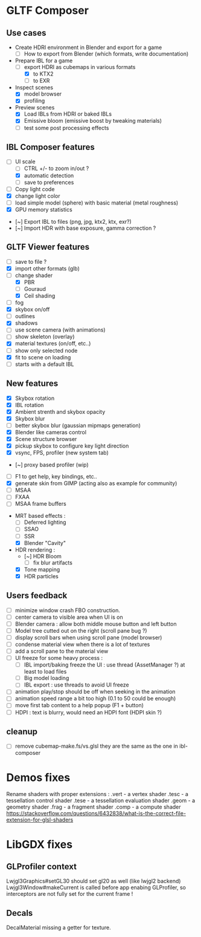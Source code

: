 
# GLTF Composer

## Use cases

* Create HDRI environment in Blender and export for a game
	* [ ] How to export from Blender (which formats, write documentation)
* Prepare IBL for a game
	* [ ] export HDRI as cubemaps in various formats
		* [x] to KTX2
		* [ ] to EXR
* Inspect scenes
	* [x] model browser
	* [x] profiling
* Preview scenes
	* [x] Load IBLs from HDRI or baked IBLs
	* [x] Emissive bloom (emissive boost by tweaking materials)
	* [ ] test some post processing effects 

## IBL Composer features

* [ ] UI scale
	* [ ] CTRL +/- to zoom in/out ?
	* [x] automatic detection
	* [ ] save to preferences
* [ ] Copy light code
* [x] change light color
* [ ] load simple model (sphere) with basic material (metal roughness)
* [x] GPU memory statistics
* [~] Export IBL to files (png, jpg, ktx2, ktx, exr?)
* [~] Import HDR with base exposure, gamma correction ?

## GLTF Viewer features

* [ ] save to file ?
* [x] import other formats (glb)
* [ ] change shader
	* [x] PBR
	* [ ] Gouraud
	* [x] Ceil shading
* [ ] fog
* [x] skybox on/off
* [ ] outlines
* [x] shadows
* [ ] use scene camera (with animations)
* [ ] show skeleton (overlay)
* [x] material textures (on/off, etc..)
* [ ] show only selected node
* [x] fit to scene on loading
* [ ] starts with a default IBL

## New features

* [x] Skybox rotation
* [x] IBL rotation
* [x] Ambient strenth and skybox opacity
* [x] Skybox blur
* [ ] better skybox blur (gaussian mipmaps generation)
* [x] Blender like cameras control
* [x] Scene structure browser
* [x] pickup skybox to configure key light direction
* [x] vsync, FPS, profiler (new system tab)
* [~] proxy based profiler (wip)
* [ ] F1 to get help, key bindings, etc..
* [x] generate skin from GIMP (acting also as example for community)
* [ ] MSAA
* [ ] FXAA
* [ ] MSAA frame buffers
* MRT based effects :
	* [ ] Deferred lighting
	* [ ] SSAO
	* [ ] SSR
	* [x] Blender "Cavity"
* HDR rendering :
	* [~] HDR Bloom
		* [ ] fix blur artifacts
	* [x] Tone mapping
	* [x] HDR particles

## Users feedback

* [ ] minimize window crash FBO construction.
* [ ] center camera to visible area when UI is on
* [ ] Blender camera : allow both middle mouse button and left button
* [ ] Model tree cutted out on the right (scroll pane bug ?)
* [ ] display scroll bars when using scroll pane (model browser)
* [ ] condense material view when there is a lot of textures
* [ ] add a scroll pane to the material view
* [ ] UI freeze for some heavy process :
	* [ ] IBL import/baking freeze the UI : use thread (AssetManager ?) at least to load files
	* [ ] Big model loading
	* [ ] IBL export : use threads to avoid UI freeze
* [ ] animation play/stop should be off when seeking in the animation
* [ ] animation speed range a bit too high (0.1 to 50 could be enough)
* [ ] move first tab content to a help popup (F1 + button)
* [ ] HDPI : text is blurry, would need an HDPI font (HDPI skin ?)

## cleanup

* [ ] remove cubemap-make.fs/vs.glsl they are the same as the one in ibl-composer

# Demos fixes

Rename shaders with proper extensions :
.vert - a vertex shader
.tesc - a tessellation control shader
.tese - a tessellation evaluation shader
.geom - a geometry shader
.frag - a fragment shader
.comp - a compute shader
https://stackoverflow.com/questions/6432838/what-is-the-correct-file-extension-for-glsl-shaders


# LibGDX fixes

## GLProfiler context

Lwjgl3Graphics#setGL30 should set gl20 as well (like lwjgl2 backend)
Lwjgl3Window#makeCurrent is called before app enabing GLProfiler, so interceptors are not fully set
for the current frame !

## Decals

DecalMaterial missing a getter for texture.
